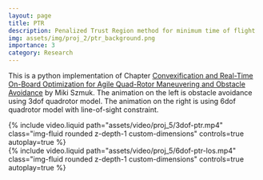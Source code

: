 ```yaml
---
layout: page
title: PTR
description: Penalized Trust Region method for minimum time of flight
img: assets/img/proj_2/ptr_background.png
importance: 3
category: Research
---
```


This is a python implementation of Chapter  [Convexification and Real-Time On-Board Optimization for Agile Quad-Rotor Maneuvering and Obstacle Avoidance](https://ieeexplore.ieee.org/abstract/document/8206363) by Miki Szmuk. The animation on the left is obstacle avoidance using 3dof quadrotor model. The animation on the right is using 6dof quadrotor model with line-of-sight constraint.

<div class="row mt-3">
    <div class="col mt-3 mt-md-0">
        {% include video.liquid path="assets/video/proj_5/3dof-ptr.mp4" class="img-fluid rounded z-depth-1 custom-dimensions" controls=true autoplay=true %}
    </div>
    <div class="col mt-3 mt-md-0">
        {% include video.liquid path="assets/video/proj_5/6dof-ptr-los.mp4" class="img-fluid rounded z-depth-1 custom-dimensions" controls=true autoplay=true %}
    </div>
</div>

<style>
.custom-dimensions {
    width: 100%;
    height: 300px; /* Set your desired height */
    object-fit: cover; /* Ensures the content covers the area */
}
</style>